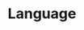 ---
title: 'Language'
layout: category
permalink: /language/
taxonomy: language
author_profile: true
sidebar_main: true
---